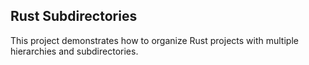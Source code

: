 ## Rust Subdirectories

This project demonstrates how to organize Rust projects with multiple
hierarchies and subdirectories.

